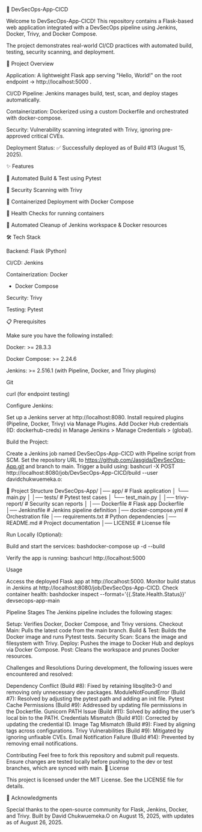 🚀 DevSecOps-App-CICD

Welcome to DevSecOps-App-CICD!
This repository contains a Flask-based web application integrated with a DevSecOps pipeline using Jenkins, Docker, Trivy, and Docker Compose.

The project demonstrates real-world CI/CD practices with automated build, testing, security scanning, and deployment.


📌 Project Overview

Application: A lightweight Flask app serving "Hello, World!" on the root endpoint → http://localhost:5000
.

CI/CD Pipeline: Jenkins manages build, test, scan, and deploy stages automatically.

Containerization: Dockerized using a custom Dockerfile and orchestrated with docker-compose.

Security: Vulnerability scanning integrated with Trivy, ignoring pre-approved critical CVEs.

Deployment Status: ✅ Successfully deployed as of Build #13 (August 15, 2025).

✨ Features

🔹 Automated Build & Test using Pytest

🔹 Security Scanning with Trivy

🔹 Containerized Deployment with Docker Compose

🔹 Health Checks for running containers

🔹 Automated Cleanup of Jenkins workspace & Docker resources

🛠️ Tech Stack

Backend: Flask (Python)

CI/CD: Jenkins

Containerization: Docker
 + Docker Compose

Security: Trivy

Testing: Pytest

📋 Prerequisites

Make sure you have the following installed:

Docker: >= 28.3.3

Docker Compose: >= 2.24.6

Jenkins: >= 2.516.1 (with Pipeline, Docker, and Trivy plugins)

Git

curl (for endpoint testing)

Configure Jenkins:

Set up a Jenkins server at http://localhost:8080.
Install required plugins (Pipeline, Docker, Trivy) via Manage Plugins.
Add Docker Hub credentials (ID: dockerhub-creds) in Manage Jenkins > Manage Credentials > (global).


Build the Project:

Create a Jenkins job named DevSecOps-App-CICD with Pipeline script from SCM.
Set the repository URL to https://github.com/Jasgida/DevSecOps-App.git and branch to main.
Trigger a build using:
bashcurl -X POST http://localhost:8080/job/DevSecOps-App-CICD/build --user davidchukwuemeka.o:<your-api-token>

📂 Project Structure
DevSecOps-App/
│── app/                  # Flask application
│   └── main.py
│
│── tests/                # Pytest test cases
│   └── test_main.py
│
│── trivy-report/         # Security scan reports
│
│── Dockerfile            # Flask app Dockerfile
│── Jenkinsfile           # Jenkins pipeline definition
│── docker-compose.yml    # Orchestration file
│── requirements.txt      # Python dependencies
│── README.md             # Project documentation
│── LICENSE               # License file

Run Locally (Optional):

Build and start the services:
bashdocker-compose up -d --build

Verify the app is running:
bashcurl http://localhost:5000




Usage

Access the deployed Flask app at http://localhost:5000.
Monitor build status in Jenkins at http://localhost:8080/job/DevSecOps-App-CICD.
Check container health:
bashdocker inspect --format='{{.State.Health.Status}}' devsecops-app-main


Pipeline Stages
The Jenkins pipeline includes the following stages:

Setup: Verifies Docker, Docker Compose, and Trivy versions.
Checkout Main: Pulls the latest code from the main branch.
Build & Test: Builds the Docker image and runs Pytest tests.
Security Scan: Scans the image and filesystem with Trivy.
Deploy: Pushes the image to Docker Hub and deploys via Docker Compose.
Post: Cleans the workspace and prunes Docker resources.

Challenges and Resolutions
During development, the following issues were encountered and resolved:

Dependency Conflict (Build #8): Fixed by retaining libsqlite3-0 and removing only unnecessary dev packages.
ModuleNotFoundError (Build #7): Resolved by adjusting the pytest path and adding an init file.
Pytest Cache Permissions (Build #9): Addressed by updating file permissions in the Dockerfile.
Gunicorn PATH Issue (Build #11): Solved by adding the user’s local bin to the PATH.
Credentials Mismatch (Build #10): Corrected by updating the credential ID.
Image Tag Mismatch (Build #9): Fixed by aligning tags across configurations.
Trivy Vulnerabilities (Build #9): Mitigated by ignoring unfixable CVEs.
Email Notification Failure (Build #14): Prevented by removing email notifications.

Contributing
Feel free to fork this repository and submit pull requests. Ensure changes are tested locally before pushing to the dev or test branches, which are synced with main.
📜 License

This project is licensed under the MIT License. See the LICENSE
 file for details.

🙌 Acknowledgments

Special thanks to the open-source community for Flask, Jenkins, Docker, and Trivy.
Built by David Chukwuemeka.O on August 15, 2025, with updates as of August 26, 2025.


